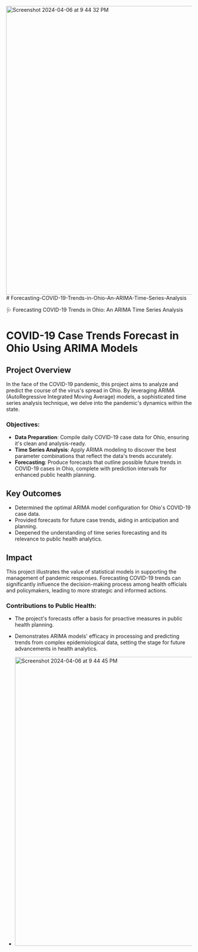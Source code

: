 <img width="784" alt="Screenshot 2024-04-06 at 9 44 32 PM" src="https://github.com/rharit99/Forecasting-of-COVID-19-Trends-in-Ohio---ARIMA-Time-Series-Analysis/assets/159074503/4c98c02b-8a52-4889-a57f-98423a7dacd5"># Forecasting-COVID-19-Trends-in-Ohio-An-ARIMA-Time-Series-Analysis

🩺 Forecasting COVID-19 Trends in Ohio: An ARIMA Time Series Analysis

 
# COVID-19 Case Trends Forecast in Ohio Using ARIMA Models

## Project Overview

In the face of the COVID-19 pandemic, this project aims to analyze and predict the course of the virus's spread in Ohio. By leveraging ARIMA (AutoRegressive Integrated Moving Average) models, a sophisticated time series analysis technique, we delve into the pandemic's dynamics within the state.

### Objectives:
- **Data Preparation**: Compile daily COVID-19 case data for Ohio, ensuring it's clean and analysis-ready.
- **Time Series Analysis**: Apply ARIMA modeling to discover the best parameter combinations that reflect the data's trends accurately.
- **Forecasting**: Produce forecasts that outline possible future trends in COVID-19 cases in Ohio, complete with prediction intervals for enhanced public health planning.

## Key Outcomes

- Determined the optimal ARIMA model configuration for Ohio's COVID-19 case data.
- Provided forecasts for future case trends, aiding in anticipation and planning.
- Deepened the understanding of time series forecasting and its relevance to public health analytics.

## Impact

This project illustrates the value of statistical models in supporting the management of pandemic responses. Forecasting COVID-19 trends can significantly influence the decision-making process among health officials and policymakers, leading to more strategic and informed actions.

### Contributions to Public Health:
- The project's forecasts offer a basis for proactive measures in public health planning.
- Demonstrates ARIMA models' efficacy in processing and predicting trends from complex epidemiological data, setting the stage for future advancements in health analytics.

- <img width="784" alt="Screenshot 2024-04-06 at 9 44 45 PM" src="https://github.com/rharit99/Forecasting-of-COVID-19-Trends-in-Ohio---ARIMA-Time-Series-Analysis/assets/159074503/24c2779f-f04e-43c6-a52d-1bf4f17b7174">



